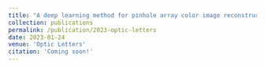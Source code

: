 ```yaml
---
title: "A deep learning method for pinhole array color image reconstruction"
collection: publications
permalink: /publication/2023-optic-letters
date: 2023-01-24
venue: 'Optic Letters'
citation: 'Coming soon!'
---
```

